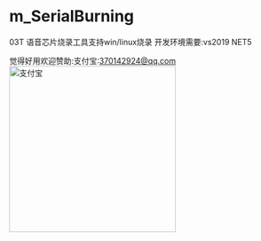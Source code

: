 # m_SerialBurning
03T 语音芯片烧录工具支持win/linux烧录
开发环境需要:vs2019 NET5

觉得好用欢迎赞助:支付宝:370142924@qq.com</br>
<img src="https://raw.githubusercontent.com/shouhujishu/m_SerialBurning/master/zfb.jpg" width="300"  alt="支付宝"/>

